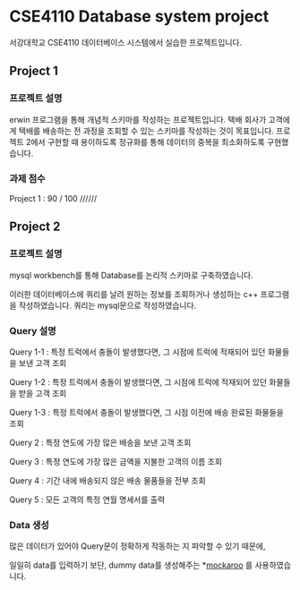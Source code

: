 # CSE4110 Database system project
서강대학교 CSE4110 데이터베이스 시스템에서 실습한 프로젝트입니다.
## Project 1
### 프로젝트 설명
erwin 프로그램을 통해 개념적 스키마를 작성하는 프로젝트입니다.
택배 회사가 고객에게 택배를 배송하는 전 과정을 조회할 수 있는 스키마를 작성하는 것이 목표입니다.
프로젝트 2에서 구현할 때 용이하도록 정규화를 통해 데이터의 중복을 최소화하도록 구현했습니다.
### 과제 점수
Project 1  : 90 / 100
//////
## Project 2
### 프로젝트 설명
mysql workbench를 통해 Database를 논리적 스키마로 구축하였습니다.

이러한 데이터베이스에 쿼리를 날려 원하는 정보를 조회하거나 생성하는 c++ 프로그램을 작성하였습니다.
쿼리는 mysql문으로 작성하였습니다.

### Query 설명
Query 1-1 : 특정 트럭에서 충돌이 발생했다면, 그 시점에 트럭에 적재되어 있던 화물들을 보낸 고객 조회

Query 1-2 : 특정 트럭에서 충돌이 발생했다면, 그 시점에 트럭에 적재되어 있던 화물들을 받을 고객 조회

Query 1-3 : 특정 트럭에서 충돌이 발생했다면, 그 시점 이전에 배송 완료된 화물들을 조회

Query 2 : 특정 연도에 가장 많은 배송을 보낸 고객 조회

Query 3 : 특정 연도에 가장 많은 금액을 지불한 고객의 이름 조회

Query 4 : 기간 내에 배송되지 않은 배송 물품들을 전부 조회

Query 5 : 모든 고객의 특정 연월 명세서를 출력

### Data 생성
많은 데이터가 있어야 Query문이 정확하게 작동하는 지 파악할 수 있기 때문에,

일일히 data를 입력하기 보단, dummy data를 생성해주는 *[mockaroo](https://www.mockaroo.com/) 를 사용하였습니다.




